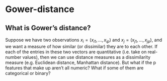 # Gower-distance

## What is Gower’s distance?

Suppose we have two observations $x_i = (x_{i1}, \dots, x_{ip})$ and $x_j = (x_{j1}, \dots, x_{jp})$, and we want a measure of how similar (or dissimilar) they are to each other. If each of the entries in these two vectors are quantitative (i.e. take on real-number values), then we can use distance measures as a dissimilarity measure (e.g. Euclidean distance, Manhattan distance). But what if the p features that make up aren’t all numeric? What if some of them are categorical or binary?
